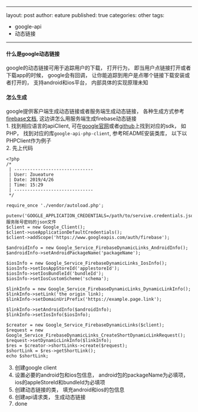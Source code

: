 
---
layout: post
author: eature
published: true
categories: other
tags:
- google-api
- 动态链接
---

#### 什么是google动态链接
  google的动态链接可用于追踪用户的下载， 打开行为， 即当用户点链接打开或者下载app的时候， google会有回调， 让你能追踪到用户是点哪个链接下载安装或者打开的， 支持android和ios平台， 内部具体的实现原理未知
#### 怎么生成
  google提供客户端生成动态链接或者服务端生成动态链接， 各种生成方式参考[firebase文档](https://firebase.google.com/docs), 这边讲怎么用服务端生成firebase动态链接  
    1. 找到相应语言的apiClient, 可在[google官网](https://developers.google.com/api-client-library/)或者[github](https://github.com/googleapis)上找到对应的sdk， 如PHP， 找到对应的库`google-api-php-client`, 参考README安装类库， 以下以PHPClient作为例子  
    2. 先上代码  
```
<?php
/*
 | ------------------------------
 | User: Zoueature
 | Date: 2019/4/26
 | Time: 15:29
 | ------------------------------
 */

require_once './vendor/autoload.php';

putenv('GOOGLE_APPLICATION_CREDENTIALS=/path/to/servive.credentials.json');//服务账号密码的json文件
$client = new Google_Client();
$client->useApplicationDefaultCredentials();
$client->addScope('https://www.googleapis.com/auth/firebase');

$androidInfo = new Google_Service_FirebaseDynamicLinks_AndroidInfo();
$androidInfo->setAndroidPackageName('packageName');

$iosInfo = new Google_Service_FirebaseDynamicLinks_IosInfo();
$iosInfo->setIosAppStoreId('applestoreId');
$iosInfo->setIosBundleId('bundleId');
$iosInfo->setIosCustomScheme('schema');

$linkInfo = new Google_Service_FirebaseDynamicLinks_DynamicLinkInfo();
$linkInfo->setLink('the origin link);
$linkInfo->setDomainUriPrefix('https://example.page.link');

$linkInfo->setAndroidInfo($androidInfo);
$linkInfo->setIosInfo($iosInfo);

$creator = new Google_Service_FirebaseDynamicLinks($client);
$request = new Google_Service_FirebaseDynamicLinks_CreateShortDynamicLinkRequest();
$request->setDynamicLinkInfo($linkInfo);
$res = $creator->shortLinks->create($request);
$shortLink = $res->getShortLink();
echo $shortLink;
```    
3. 创建google client  
4. 设置必要的android包和ios包信息， android包的packageName为必填项， ios的appleStoreId和bundleId为必填项  
5. 创建动态链接的类， 填充android和ios的包信息  
6. 创建api请求类， 生成动态链接  
7. done